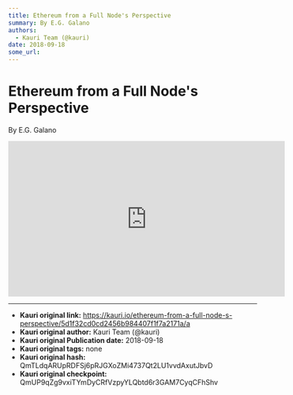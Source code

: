 ```yaml
---
title: Ethereum from a Full Node's Perspective
summary: By E.G. Galano
authors:
  - Kauri Team (@kauri)
date: 2018-09-18
some_url: 
---
```


# Ethereum from a Full Node's Perspective


By E.G. Galano

<div align="center"><iframe width="560" height="315" src="https://drive.google.com/file/d/1RMPxOOH6fAc7wReTHLweKmnVArgXhfgq/preview" frameborder="0" allow="encrypted-media" allowfullscreen></iframe></div>


---

- **Kauri original link:** https://kauri.io/ethereum-from-a-full-node-s-perspective/5d1f32cd0cd2456b984407f1f7a2171a/a
- **Kauri original author:** Kauri Team (@kauri)
- **Kauri original Publication date:** 2018-09-18
- **Kauri original tags:** none
- **Kauri original hash:** QmTLdqARUpRDFSj6pRJGXoZMi4737Qt2LU1vvdAxutJbvD
- **Kauri original checkpoint:** QmUP9qZg9vxiTYmDyCRfVzpyYLQbtd6r3GAM7CyqCFhShv



